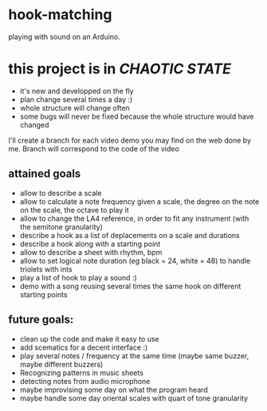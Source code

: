 # hook-matching
playing with sound on an Arduino.

# this project is in _CHAOTIC STATE_ 
  - it's new and developped on the fly 
  - plan change several times a day :) 
  - whole structure will change often
  - some bugs will never be fixed because the whole structure would have changed

I'll create a branch for each video demo you may find on the web done by me. Branch will correspond to the code of the video

## attained goals
 - allow to describe a scale
 - allow to calculate a note frequency given a scale, the degree on the note on the scale, the octave to play it 
 - allow to change the LA4 reference, in order to fit any instrument (with the semitone granularity)
 - describe a hook as a list of deplacements on a scale and durations
 - describe a hook along with a starting point
 - allow to describe a sheet with rhythm, bpm
 - allow to set logical note duration (eg black = 24, white = 48) to handle triolets with ints
 - play a list of hook to play a sound :) 
 - demo with a song reusing several times the same hook on different starting points
 
 
## future goals:
 - clean up the code and make it easy to use
 - add scematics for a decent interface :)
 - play several notes / frequency at the same time (maybe same buzzer, maybe different buzzers)
 - Recognizing patterns in music sheets
 - detecting notes from audio microphone
 - maybe improvising some day on what the program heard
 - maybe handle some day oriental scales with quart of tone granularity
